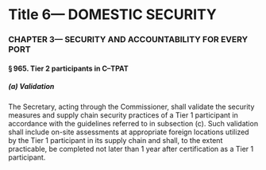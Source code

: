 
# Title 6— DOMESTIC SECURITY
### CHAPTER 3— SECURITY AND ACCOUNTABILITY FOR EVERY PORT
#### § 965. Tier 2 participants in C–TPAT
##### (a) Validation

The Secretary, acting through the Commissioner, shall validate the security measures and supply chain security practices of a Tier 1 participant in accordance with the guidelines referred to in subsection (c). Such validation shall include on-site assessments at appropriate foreign locations utilized by the Tier 1 participant in its supply chain and shall, to the extent practicable, be completed not later than 1 year after certification as a Tier 1 participant.
